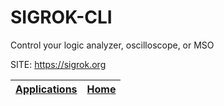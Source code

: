 # SIGROK-CLI
 
 Control your logic analyzer, oscilloscope, or MSO
 
 SITE: https://sigrok.org

 | [Applications](https://portable-linux-apps.github.io/apps.html) | [Home](https://portable-linux-apps.github.io)
 | --- | --- |

